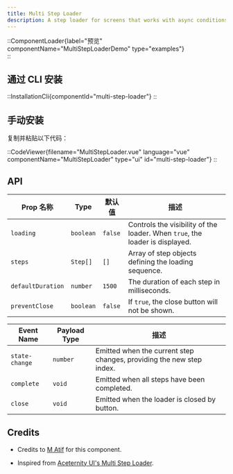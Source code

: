 ```yaml
---
title: Multi Step Loader
description: A step loader for screens that works with async conditions too.
---
```


::ComponentLoader{label="预览" componentName="MultiStepLoaderDemo" type="examples"}  
::

## 通过 CLI 安装

::InstallationCli{componentId="multi-step-loader"}
::

## 手动安装

复制并粘贴以下代码：

::CodeViewer{filename="MultiStepLoader.vue" language="vue" componentName="MultiStepLoader" type="ui" id="multi-step-loader"}
::

## API

| Prop 名称         | Type      | 默认值  | 描述                                                                         |
| ----------------- | --------- | ------- | ---------------------------------------------------------------------------- |
| `loading`         | `boolean` | `false` | Controls the visibility of the loader. When `true`, the loader is displayed. |
| `steps`           | `Step[]`  | `[]`    | Array of step objects defining the loading sequence.                         |
| `defaultDuration` | `number`  | `1500`  | The duration of each step in milliseconds.                                   |
| `preventClose`    | `boolean` | `false` | If `true`, the close button will not be shown.                               |

| Event Name     | Payload Type | 描述                                                                 |
| -------------- | ------------ | -------------------------------------------------------------------- |
| `state-change` | `number`     | Emitted when the current step changes, providing the new step index. |
| `complete`     | `void`       | Emitted when all steps have been completed.                          |
| `close`        | `void`       | Emitted when the loader is closed by button.                         |

## Credits

- Credits to [M Atif](https://github.com/atif0075) for this component.

- Inspired from [Aceternity UI's Multi Step Loader](https://ui.aceternity.com/components/multi-step-loader).
